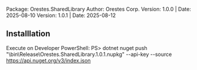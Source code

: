 Package: Orestes.SharedLibrary
Author: Orestes Corp. 
Version: 1.0.0 | Date: 2025-08-10
Version: 1.0.1 | Date: 2025-08-12

Installlation
-------------
Execute on Developer PowerShell: 
PS> dotnet nuget push "<Folder Base>\bin\Release\Orestes.SharedLibrary.1.0.1.nupkg" --api-key <API Key> --source https://api.nuget.org/v3/index.json

